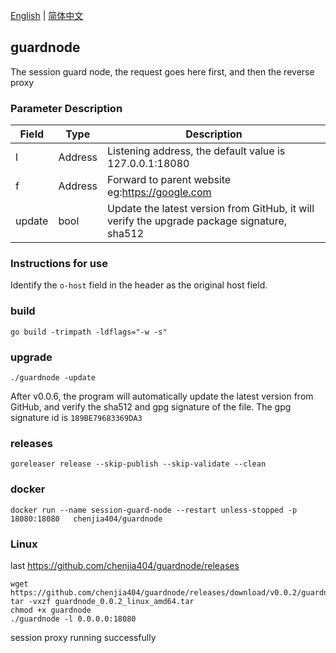 [English](./README.md) | [简体中文](./README.zh-CN.md)

## guardnode

The session guard node, the request goes here first, and then the reverse proxy

### Parameter Description

| Field  | Type             | Description                                                                                 |
|--------|------------------|---------------------------------------------------------------------------------------------|
| l      | Address          | Listening address, the default value is 127.0.0.1:18080                                     |
| f      | Address          | Forward to parent website eg:https://google.com                                             |
| update | bool             | Update the latest version from GitHub, it will verify the upgrade package signature, sha512 |


### Instructions for use

Identify the `o-host` field in the header as the original host field.

### build

` go build -trimpath -ldflags="-w -s" `

### upgrade

`./guardnode -update`

After v0.0.6, the program will automatically update the latest version from GitHub, and verify the sha512 and gpg signature of the file. The gpg signature id is `189BE79683369DA3`

### releases

`goreleaser release --skip-publish --skip-validate --clean`


### docker
`docker run --name session-guard-node --restart unless-stopped -p 18080:18080   chenjia404/guardnode`

### Linux 

last https://github.com/chenjia404/guardnode/releases
```
wget https://github.com/chenjia404/guardnode/releases/download/v0.0.2/guardnode_0.0.2_linux_amd64.tar.gz 
tar -vxzf guardnode_0.0.2_linux_amd64.tar
chmod +x guardnode
./guardnode -l 0.0.0.0:18080
```

session proxy running successfully